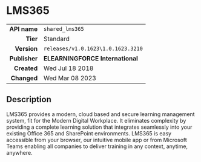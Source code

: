 # LMS365
| | |
|-:|-|
|**API name**|`shared_lms365`|
|**Tier**|Standard|
|**Version**|`releases/v1.0.1623\1.0.1623.3210`|
|**Publisher**|**ELEARNINGFORCE International**|
|**Created**|Wed Jul 18 2018|
|**Changed**|Wed Mar 08 2023|

## Description
LMS365 provides a modern, cloud based and secure learning management system, fit for the Modern Digital Workplace. It eliminates complexity by providing a complete learning solution that integrates seamlessly into your existing Office 365 and SharePoint environments. LMS365 is easy accessible from your browser, our intuitive mobile app or from Microsoft Teams enabling all companies to deliver training in any context, anytime, anywhere.

